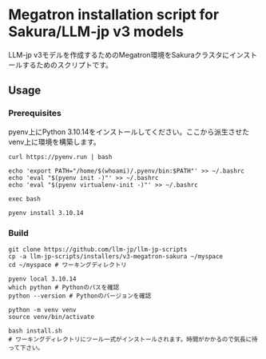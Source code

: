 # Megatron installation script for Sakura/LLM-jp v3 models

LLM-jp v3モデルを作成するためのMegatron環境をSakuraクラスタにインストールするためのスクリプトです。

## Usage

### Prerequisites

pyenv上にPython 3.10.14をインストールしてください。ここから派生させたvenv上に環境を構築します。

```shell
curl https://pyenv.run | bash

echo 'export PATH="/home/$(whoami)/.pyenv/bin:$PATH"' >> ~/.bashrc
echo 'eval "$(pyenv init -)"' >> ~/.bashrc
echo 'eval "$(pyenv virtualenv-init -)"' >> ~/.bashrc

exec bash

pyenv install 3.10.14
```

### Build

```shell
git clone https://github.com/llm-jp/llm-jp-scripts
cp -a llm-jp-scripts/installers/v3-megatron-sakura ~/myspace
cd ~/myspace # ワーキングディレクトリ

pyenv local 3.10.14
which python # Pythonのパスを確認
python --version # Pythonのバージョンを確認

python -m venv venv
source venv/bin/activate

bash install.sh
# ワーキングディレクトリにツール一式がインストールされます。時間がかかるので気長に待って下さい。
```

